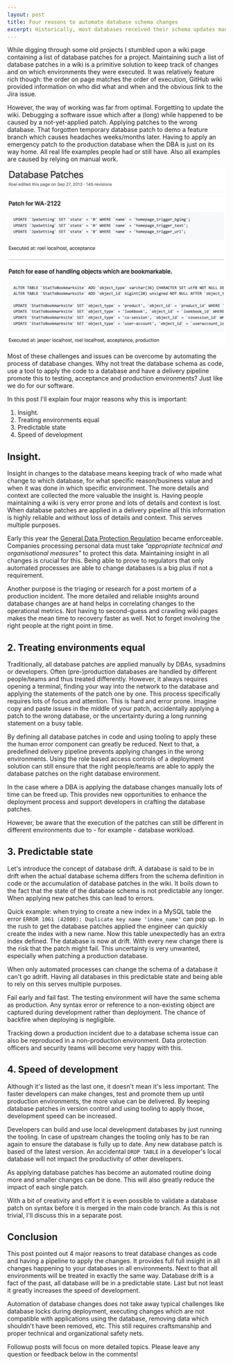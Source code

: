 ```yaml
---
layout: post
title: Four reasons to automate database schema changes
excerpt: Historically, most databases received their schema updates manually. For software it is already common practice to automate deployments. 4 reasons the time is now to automate database changes as well.
---
```


While digging through some old projects I stumbled upon a wiki page containing a list of database patches for a project. Maintaining such a list of database patches in a wiki is a primitive solution to keep track of changes and on which environments they were executed. It was relatively feature rich though: the order on page matches the order of execution, GitHub wiki provided information on who did what and when and the obvious link to the Jira issue. 

However, the way of working was far from optimal. Forgetting to update the wiki. Debugging a software issue which after a (long) while happened to be caused by a not-yet-applied patch. Applying patches to the wrong database. That forgotten temporary database patch to demo a feature branch which causes headaches weeks/months later. Having to apply an emergency patch to the production database when the DBA is just on its way home. All real life examples people had or still have. Also all examples are caused by relying on manual work.

![Primitive method to keep track of database changes](/images/automating-schema-changes/old-method.jpg "Primitive method to keep track of database changes")

Most of these challenges and issues can be overcome by automating the process of database changes. Why not treat the database schema as code, use a tool to apply the code to a database and have a delivery pipeline promote this to testing, acceptance and production environments? Just like we do for our software.

In this post I'll explain four major reasons why this is important:

1. Insight.
1. Treating environments equal
1. Predictable state
1. Speed of development

## Insight.

Insight in changes to the database means keeping track of who made what change to which database, for what specific reason/business value and when it was done in which specific environment. The more details and context are collected the more valuable the insight is. Having people maintaining a wiki is very error prone and lots of details and context is lost. When database patches are applied in a delivery pipeline all this information is highly reliable and without loss of details and context. This serves multiple purposes.

Early this year the [General Data Protection Regulation](https://en.wikipedia.org/wiki/General_Data_Protection_Regulation) became enforceable. Companies processing personal data must take _"appropriate technical and organisational measures"_ to protect this data. Maintaining insight in all changes is crucial for this. Being able to prove to regulators that only automated processes are able to change databases is a big plus if not a requirement.

Another purpose is the triaging or research for a post mortem of a production incident. The more detailed and reliable insights around database changes are at hand helps in correlating changes to the operational metrics. Not having to second-guess and crawling wiki pages makes the mean time to recovery faster as well. Not to forget involving the right people at the right point in time.

## 2. Treating environments equal

Traditionally, all database patches are applied manually by DBAs, sysadmins or developers. Often (pre-)production databases are handled by different people/teams and thus treated differently. However, it always requires opening a terminal, finding your way into the network to the database and applying the statements of the patch one by one. This process specifically requires lots of focus and attention. This is hard and error prone. Imagine copy and paste issues in the middle of your patch, accidentally applying a patch to the wrong database, or the uncertainty during a long running statement on a busy table.

By defining all database patches in code and using tooling to apply these the human error component can greatly be reduced. Next to that, a predefined delivery pipeline prevents applying changes in the wrong environments. Using the role based access controls of a deployment solution can still ensure that the right people/teams are able to apply the database patches on the right database environment.

In the case where a DBA is applying the database changes manually lots of time can be freed up. This provides new opportunities to enhance the deployment process and  support developers in crafting the database patches. 

However, be aware that the execution of the patches can still be different in different environments due to - for example - database workload. 


## 3. Predictable state

Let's introduce the concept of database drift. A database is said to be in drift when the actual database schema differs from the schema definition in code or the accumulation of database patches in the wiki. It boils down to the fact that the state of the database schema is not predictable any longer. When applying new patches this can lead to errors.

Quick example: when trying to create a new index in a MySQL table the error `ERROR 1061 (42000): Duplicate key name 'index_name'` can pop up. In the rush to get the database patches applied the engineer can quickly create the index with a new name. Now this table unexpectedly has an extra index defined. The database is now at drift. With every new change there is the risk that the patch might fail. This uncertainty is very unwanted, especially when patching a production database.

When only automated processes can change the schema of a database it can't go adrift. Having all databases in this predictable state and being able to rely on this serves multiple purposes.

Fail early and fail fast. The testing environment will have the same schema as production. Any syntax error or reference to a non-existing object are captured during development rather than deployment. The chance of backfire when deploying is negligible.

Tracking down a production incident due to a database schema issue can also be reproduced in a non-production environment. Data protection officers and security teams will become very happy with this.


## 4. Speed of development

Although it's listed as the last one, it doesn't mean it's less important. The faster developers can make changes, test and promote them up until production environments, the more value can be delivered. By keeping database patches in version control and using tooling to apply those, development speed can be increased.

Developers can build and use local development databases by just running the tooling. In case of upstream changes the tooling only has to be ran again to ensure the database is fully up to date. Any new database patch is based of the latest version. An accidental `DROP TABLE` in a developer's local database will not impact the productivity of other developers.

As applying database patches has become an automated routine doing more and smaller changes can be done. This will also greatly reduce the impact of each single patch.

With a bit of creativity and effort it is even possible to validate a database patch on syntax before it is merged in the main code branch. As this is not trivial, I'll discuss this in a separate post.


## Conclusion

This post pointed out 4 major reasons to treat database changes as code and having a pipeline to apply the changes. It provides full full insight in all changes happening to your databases in all environments. Next to that all environments will be treated in exactly the same way. Database drift is a fact of the past, all database will be in a predictable state. Last but not least it greatly increases the speed of development.

Automation of database changes does not take away typical challenges like database locks during deployment, executing changes which are not compatible with applications using the database, removing data which shouldn't have been removed, etc. This still requires craftsmanship and proper technical and organizational safety nets. 

Followup posts will focus on more detailed topics. Please leave any question or feedback below in the comments!
